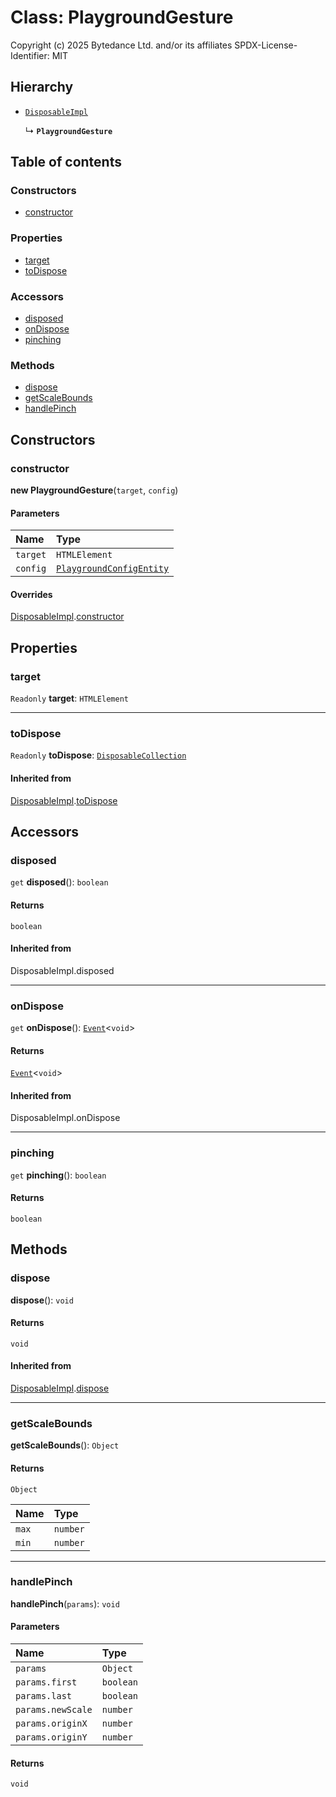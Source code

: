 # Class: PlaygroundGesture

Copyright (c) 2025 Bytedance Ltd. and/or its affiliates
SPDX-License-Identifier: MIT

## Hierarchy

* [`DisposableImpl`](/auto-docs/fixed-layout-editor/classes/DisposableImpl.md)

  ↳ **`PlaygroundGesture`**

## Table of contents

### Constructors

* [constructor](/auto-docs/fixed-layout-editor/classes/PlaygroundGesture.md#constructor)

### Properties

* [target](/auto-docs/fixed-layout-editor/classes/PlaygroundGesture.md#target)
* [toDispose](/auto-docs/fixed-layout-editor/classes/PlaygroundGesture.md#todispose)

### Accessors

* [disposed](/auto-docs/fixed-layout-editor/classes/PlaygroundGesture.md#disposed)
* [onDispose](/auto-docs/fixed-layout-editor/classes/PlaygroundGesture.md#ondispose)
* [pinching](/auto-docs/fixed-layout-editor/classes/PlaygroundGesture.md#pinching)

### Methods

* [dispose](/auto-docs/fixed-layout-editor/classes/PlaygroundGesture.md#dispose)
* [getScaleBounds](/auto-docs/fixed-layout-editor/classes/PlaygroundGesture.md#getscalebounds)
* [handlePinch](/auto-docs/fixed-layout-editor/classes/PlaygroundGesture.md#handlepinch)

## Constructors

### constructor

**new PlaygroundGesture**(`target`, `config`)

#### Parameters

| Name | Type |
| :------ | :------ |
| `target` | `HTMLElement` |
| `config` | [`PlaygroundConfigEntity`](/auto-docs/fixed-layout-editor/classes/PlaygroundConfigEntity.md) |

#### Overrides

[DisposableImpl](/auto-docs/fixed-layout-editor/classes/DisposableImpl.md).[constructor](/auto-docs/fixed-layout-editor/classes/DisposableImpl.md#constructor)

## Properties

### target

`Readonly` **target**: `HTMLElement`

***

### toDispose

`Readonly` **toDispose**: [`DisposableCollection`](/auto-docs/fixed-layout-editor/classes/DisposableCollection.md)

#### Inherited from

[DisposableImpl](/auto-docs/fixed-layout-editor/classes/DisposableImpl.md).[toDispose](/auto-docs/fixed-layout-editor/classes/DisposableImpl.md#todispose)

## Accessors

### disposed

`get` **disposed**(): `boolean`

#### Returns

`boolean`

#### Inherited from

DisposableImpl.disposed

***

### onDispose

`get` **onDispose**(): [`Event`](/auto-docs/fixed-layout-editor/interfaces/Event-1.md)<`void`>

#### Returns

[`Event`](/auto-docs/fixed-layout-editor/interfaces/Event-1.md)<`void`>

#### Inherited from

DisposableImpl.onDispose

***

### pinching

`get` **pinching**(): `boolean`

#### Returns

`boolean`

## Methods

### dispose

**dispose**(): `void`

#### Returns

`void`

#### Inherited from

[DisposableImpl](/auto-docs/fixed-layout-editor/classes/DisposableImpl.md).[dispose](/auto-docs/fixed-layout-editor/classes/DisposableImpl.md#dispose)

***

### getScaleBounds

**getScaleBounds**(): `Object`

#### Returns

`Object`

| Name | Type |
| :------ | :------ |
| `max` | `number` |
| `min` | `number` |

***

### handlePinch

**handlePinch**(`params`): `void`

#### Parameters

| Name | Type |
| :------ | :------ |
| `params` | `Object` |
| `params.first` | `boolean` |
| `params.last` | `boolean` |
| `params.newScale` | `number` |
| `params.originX` | `number` |
| `params.originY` | `number` |

#### Returns

`void`
